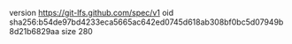 version https://git-lfs.github.com/spec/v1
oid sha256:b54de97bd4233eca5665ac642ed0745d618ab308bf0bc5d07949b8d21b6829aa
size 280

